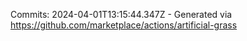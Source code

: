 Commits: 2024-04-01T13:15:44.347Z - Generated via https://github.com/marketplace/actions/artificial-grass
<br>
